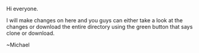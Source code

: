Hi everyone. 

I will make changes on here and you guys can either take a look at the changes or download the entire directory using the green button that says clone or download.

~Michael

